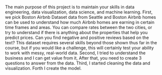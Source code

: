 The main purpose of this project is to maintain your skills in data engineering, data visualization, data science, and machine learning.
First, we pick Boston Airbnb Dataset 
data from Seattle and Boston Airbnb homes can be used to understand how much Airbnb homes are earning in certain time frames and areas. You can compare rates between the two cities, or try to understand if there is anything about the properties that help you predict prices. Can you find negative and positive reviews based on the text? This dataset requires several skills beyond those shown thus far in the course, but if you would like a challenge, this will certainly test your ability to work with messy, real-world data.
Second, I tried to understand the business and I can get value from it, After that, you need to create 3 questions to answer from the data.
Third, I started cleaning the data and visualization.
Forth I create the model.
